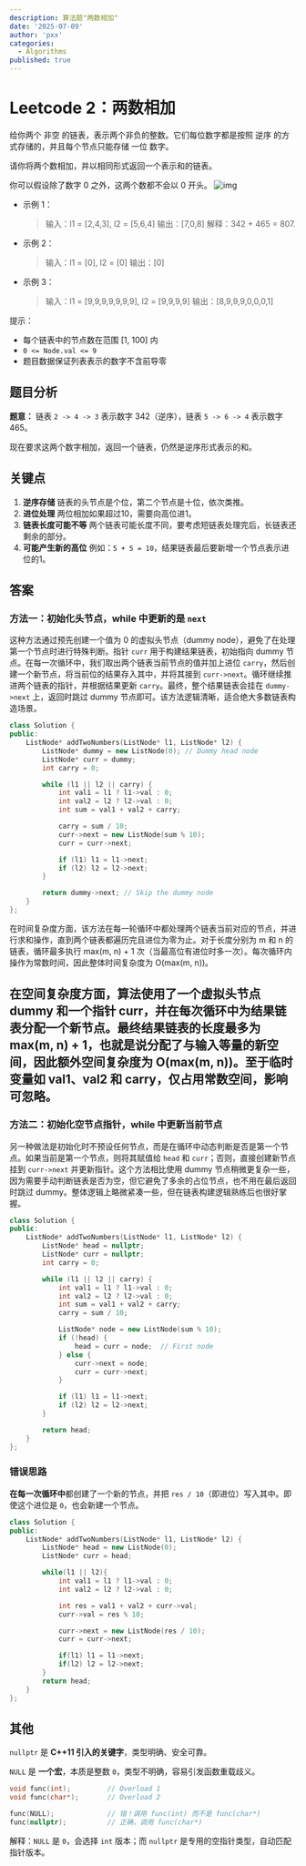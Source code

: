 ```yaml
---
description: 算法题"两数相加"
date: '2025-07-09'
author: 'pxx'
categories:
  - Algorithms
published: true
---
```


# Leetcode 2：两数相加

给你两个 非空 的链表，表示两个非负的整数。它们每位数字都是按照 逆序 的方式存储的，并且每个节点只能存储 一位 数字。

请你将两个数相加，并以相同形式返回一个表示和的链表。

你可以假设除了数字 0 之外，这两个数都不会以 0 开头。
![img](https://assets.leetcode-cn.com/aliyun-lc-upload/uploads/2021/01/02/addtwonumber1.jpg)

- 示例 1：

  > 输入：l1 = [2,4,3], l2 = [5,6,4]
  > 输出：[7,0,8]
  > 解释：342 + 465 = 807.

- 示例 2：

  > 输入：l1 = [0], l2 = [0]
  > 输出：[0]

- 示例 3：

  > 输入：l1 = [9,9,9,9,9,9,9], l2 = [9,9,9,9]
  > 输出：[8,9,9,9,0,0,0,1]



提示：

- 每个链表中的节点数在范围 [1, 100] 内
- `0 <= Node.val <= 9`
- 题目数据保证列表表示的数字不含前导零



## 题目分析

**题意：**
链表 `2 -> 4 -> 3` 表示数字 342（逆序），链表 `5 -> 6 -> 4` 表示数字 465。

现在要求这两个数字相加，返回一个链表，仍然是逆序形式表示的和。

## 关键点

1. **逆序存储**
    链表的头节点是个位，第二个节点是十位，依次类推。
2. **进位处理**
    两位相加如果超过10，需要向高位进1。
3. **链表长度可能不等**
    两个链表可能长度不同，要考虑短链表处理完后，长链表还剩余的部分。
4. **可能产生新的高位**
    例如：`5 + 5 = 10`，结果链表最后要新增一个节点表示进位的1。

## 答案

### 方法一：初始化头节点，while 中更新的是 `next`

这种方法通过预先创建一个值为 0 的虚拟头节点（dummy node），避免了在处理第一个节点时进行特殊判断。指针 `curr` 用于构建结果链表，初始指向 dummy 节点。在每一次循环中，我们取出两个链表当前节点的值并加上进位 `carry`，然后创建一个新节点，将当前位的结果存入其中，并将其接到 `curr->next`。循环继续推进两个链表的指针，并根据结果更新 `carry`。最终，整个结果链表会挂在 `dummy->next` 上，返回时跳过 dummy 节点即可。该方法逻辑清晰，适合绝大多数链表构造场景。

```cpp
class Solution {
public:
    ListNode* addTwoNumbers(ListNode* l1, ListNode* l2) {
        ListNode* dummy = new ListNode(0); // Dummy head node
        ListNode* curr = dummy;
        int carry = 0;

        while (l1 || l2 || carry) {
            int val1 = l1 ? l1->val : 0;
            int val2 = l2 ? l2->val : 0;
            int sum = val1 + val2 + carry;

            carry = sum / 10;
            curr->next = new ListNode(sum % 10);
            curr = curr->next;

            if (l1) l1 = l1->next;
            if (l2) l2 = l2->next;
        }

        return dummy->next; // Skip the dummy node
    }
};
```
在时间复杂度方面，该方法在每一轮循环中都处理两个链表当前对应的节点，并进行求和操作，直到两个链表都遍历完且进位为零为止。对于长度分别为 m 和 n 的链表，循环最多执行 max(m, n) + 1 次（当最高位有进位时多一次）。每次循环内操作为常数时间，因此整体时间复杂度为 O(max(m, n))。

在空间复杂度方面，算法使用了一个虚拟头节点 dummy 和一个指针 curr，并在每次循环中为结果链表分配一个新节点。最终结果链表的长度最多为 max(m, n) + 1，也就是说分配了与输入等量的新空间，因此额外空间复杂度为 O(max(m, n))。至于临时变量如 val1、val2 和 carry，仅占用常数空间，影响可忽略。
------

### 方法二：初始化空节点指针，while 中更新当前节点

另一种做法是初始化时不预设任何节点，而是在循环中动态判断是否是第一个节点。如果当前是第一个节点，则将其赋值给 `head` 和 `curr`；否则，直接创建新节点挂到 `curr->next` 并更新指针。这个方法相比使用 dummy 节点稍微更复杂一些，因为需要手动判断链表是否为空，但它避免了多余的占位节点，也不用在最后返回时跳过 dummy。整体逻辑上略微紧凑一些，但在链表构建逻辑熟练后也很好掌握。

```cpp
class Solution {
public:
    ListNode* addTwoNumbers(ListNode* l1, ListNode* l2) {
        ListNode* head = nullptr;
        ListNode* curr = nullptr;
        int carry = 0;

        while (l1 || l2 || carry) {
            int val1 = l1 ? l1->val : 0;
            int val2 = l2 ? l2->val : 0;
            int sum = val1 + val2 + carry;
            carry = sum / 10;

            ListNode* node = new ListNode(sum % 10);
            if (!head) {
                head = curr = node;  // First node
            } else {
                curr->next = node;
                curr = curr->next;
            }

            if (l1) l1 = l1->next;
            if (l2) l2 = l2->next;
        }

        return head;
    }
};
```

### 错误思路

**在每一次循环中**都创建了一个新的节点，并把 `res / 10`（即进位）写入其中。即使这个进位是 `0`，也会新建一个节点。

```cpp
class Solution {
public:
    ListNode* addTwoNumbers(ListNode* l1, ListNode* l2) {
		ListNode* head = new ListNode(0);
		ListNode* curr = head;

		while(l1 || l2){
			int val1 = l1 ? l1->val : 0;
			int val2 = l2 ? l2->val : 0;

			int res = val1 + val2 + curr->val;
			curr->val = res % 10;

            curr->next = new ListNode(res / 10);
            curr = curr->next;

			if(l1) l1 = l1->next;
			if(l2) l2 = l2->next;
		}
		return head;
    }
};
```





## 其他

`nullptr` 是 **C++11 引入的关键字**，类型明确、安全可靠。

`NULL` 是 **一个宏**，本质是整数 `0`，类型不明确，容易引发函数重载歧义。

```cpp
void func(int);         // Overload 1
void func(char*);       // Overload 2

func(NULL);             // 错！调用 func(int) 而不是 func(char*)
func(nullptr);          // 正确，调用 func(char*)
```

解释：`NULL` 是 `0`，会选择 `int` 版本；而 `nullptr` 是专用的空指针类型，自动匹配指针版本。

